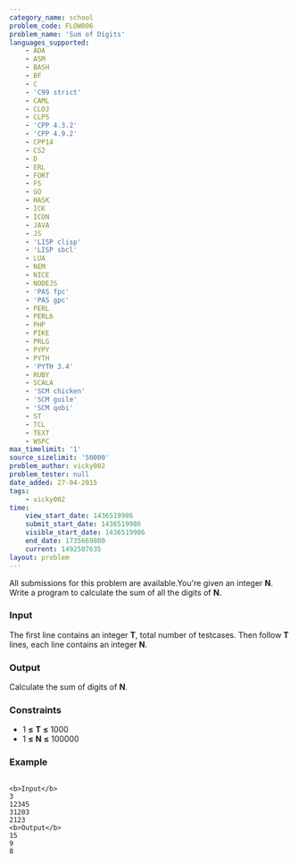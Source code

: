 ```yaml
---
category_name: school
problem_code: FLOW006
problem_name: 'Sum of Digits'
languages_supported:
    - ADA
    - ASM
    - BASH
    - BF
    - C
    - 'C99 strict'
    - CAML
    - CLOJ
    - CLPS
    - 'CPP 4.3.2'
    - 'CPP 4.9.2'
    - CPP14
    - CS2
    - D
    - ERL
    - FORT
    - FS
    - GO
    - HASK
    - ICK
    - ICON
    - JAVA
    - JS
    - 'LISP clisp'
    - 'LISP sbcl'
    - LUA
    - NEM
    - NICE
    - NODEJS
    - 'PAS fpc'
    - 'PAS gpc'
    - PERL
    - PERL6
    - PHP
    - PIKE
    - PRLG
    - PYPY
    - PYTH
    - 'PYTH 3.4'
    - RUBY
    - SCALA
    - 'SCM chicken'
    - 'SCM guile'
    - 'SCM qobi'
    - ST
    - TCL
    - TEXT
    - WSPC
max_timelimit: '1'
source_sizelimit: '50000'
problem_author: vicky002
problem_tester: null
date_added: 27-04-2015
tags:
    - vicky002
time:
    view_start_date: 1436519986
    submit_start_date: 1436519986
    visible_start_date: 1436519986
    end_date: 1735669800
    current: 1492507635
layout: problem
---
```

All submissions for this problem are available.You're given an integer **N**. Write a program to calculate the sum of all the digits of **N**.

### Input

 The first line contains an integer **T**, total number of testcases. Then follow **T** lines, each line contains an integer **N**.

### Output

 Calculate the sum of digits of **N**.

### Constraints

- 1 **≤** **T** **≤** 1000
- 1 **≤** **N** **≤** 100000

### Example

```

<b>Input</b>
3 
12345
31203
2123
<b>Output</b>
15
9
8

```